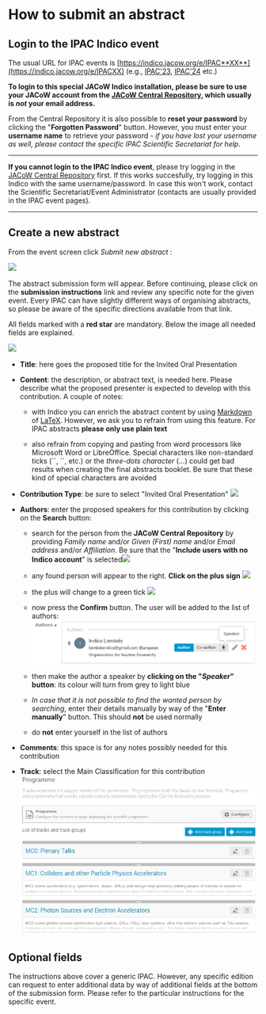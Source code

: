 # How to submit an abstract

## Login to the IPAC Indico event

The usual URL for IPAC events is [https://indico.jacow.org/e/IPAC**XX**](https://indico.jacow.org/e/IPACXX) (e.g., [IPAC'23](https://indico.jacow.org/e/IPAC23), [IPAC'24](https://indico.jacow.org/e/IPAC24) etc.)

**To login to this special JACoW Indico installation, please be sure to use your JACoW account from the [JACoW Central Repository](https://oraweb.cern.ch/pls/jacow/profile.html), which usually is *not* your email address.**

From the Central Repository it is also possible to **reset your password** by clicking the "**Forgotten Password**" button. However, you must enter your **username name** to retrieve your password - *if you have lost your username as well, please contact the specific IPAC Scientific Secretariat for help*.

---

**If you cannot login to the IPAC Indico event**, please try logging in the [JACoW Central Repository](https://oraweb.cern.ch/pls/jacow/profile.html) first. If this works succesfully, try logging in this Indico with the same username/password. In case this won't work, contact the Scientific Secretariat/Event Administrator (contacts are usually provided in the IPAC event pages).

---

## Create a new abstract

From the event screen click *Submit new abstract* :

![](img/abstract_submit_button.png)

The abstract submission form will appear. Before continuing, please click on the **submission instructions** link and review any specific note for the given event. Every IPAC can have slightly different ways of organising abstracts, so please be aware of the specific directions available from that link.

All fields marked with a **red star** are mandatory. Below the image all needed fields are explained.

![](img/abstract_submission_form.png)

* **Title**: here goes the proposed title for the Invited Oral Presentation

* **Content**: the description, or abstract text, is needed here. Please describe what the proposed presenter is expected to develop with this contribution. A couple of notes: 
  
    * with Indico you can enrich the abstract content by using [Markdown](https://www.markdownguide.org) of [LaTeX](https://www.latex-project.org). However, we ask you to refrain from using this feature. For IPAC abstracts **please only use plain text**  
  
    * also refrain from copying and pasting from word processors like Microsoft Word or LibreOffice. Special characters like non-standard ticks (``, ´´, etc.) or the *three-dots character* (...) could get bad results when creating the final abstracts booklet. Be sure that these kind of special characters are avoided

* **Contribution Type**: be sure to select "Invited Oral Presentation"
  ![](img/contribution_type.png)

* **Authors**: enter the proposed speakers for this contribution by clicking on the **Search** button:
  
    * search for the person from the **JACoW Central Repository** by providing *Family name* and/or *Given (First) name* and/or *Email address* and/or *Affiliation*. Be sure that the "**Include users with no Indico account**" is selected![](img/author_search.png)
  
    * any found person will appear to the right. **Click on the plus sign**
      ![](img/author_add_1.png)
  
    * the plus will change to a green tick ![](img/author_add_2.png)
  
    * now press the **Confirm** button. The user will be added to the list of authors: 
      ![](img/author_add_3.png)
  
    * then make the author a speaker by **clicking on the "*Speaker*" button**: its colour will turn from grey to light blue  
  
    * *In case that it is not possible to find the wanted person by searching*, enter their details manually by way of the "**Enter manually**" button. This should **not** be used normally
  
    * do **not** enter yourself in the list of authors

* **Comments**: this space is for any notes possibly needed for this contribution

* **Track**: select the Main Classification for this contribution
  ![](img/tracks.png)

## Optional fields

The instructions above cover a generic IPAC. However, any specific edition can request to enter additional data by way of additional fields at the bottom of the submission form. Please refer to the particular instructions for the specific event. 
